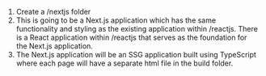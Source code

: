 1. Create a /nextjs folder
2. This is going to be a Next.js application which has the same functionality and styling as the existing application within /reactjs. There is a React application within /reactjs that serves as the foundation for the Next.js application.
3. The Next.js application will be an SSG application built using TypeScript where each page will have a separate html file in the build folder.
